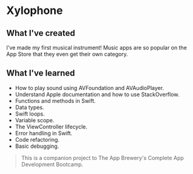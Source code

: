 # Xylophone

## What I've created

I've made my first musical instrument! Music apps are so popular on the App Store that they even get their own category. 

## What I've learned

* How to play sound using AVFoundation and AVAudioPlayer.
* Understand Apple documentation and how to use StackOverflow.
* Functions and methods in Swift. 
* Data types.
* Swift loops.
* Variable scope.
* The ViewController lifecycle.
* Error handling in Swift.
* Code refactoring.
* Basic debugging.

>This is a companion project to The App Brewery's Complete App Development Bootcamp.



